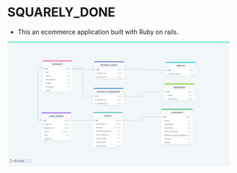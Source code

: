 # SQUARELY_DONE

- This an ecommerce application built with Ruby on rails.

![SQUARELY_DIAGRAM](./app/assets/images/squarely.png)